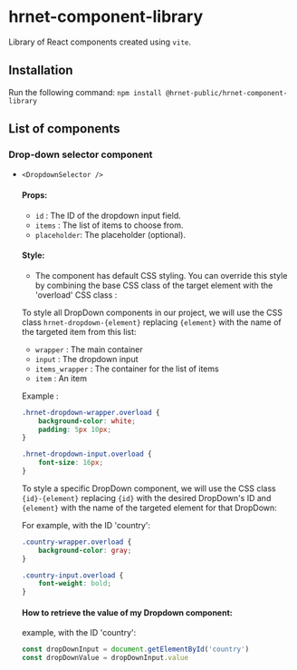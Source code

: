 # hrnet-component-library

Library of React components created using `vite`.

## Installation

Run the following command: `npm install @hrnet-public/hrnet-component-library`

## List of components

### Drop-down selector component

-   `<DropdownSelector />`

    #### Props:

    -   `id` : The ID of the dropdown input field.
    -   `items` : The list of items to choose from.
    -   `placeholder`: The placeholder (optional).

    #### Style:

    -   The component has default CSS styling. You can override this style by combining the base CSS class of the target element with the 'overload' CSS class :

    To style all DropDown components in our project, we will use the CSS class `hrnet-dropdown-{element}` replacing `{element}` with the name of the targeted item from this list:

    -   `wrapper` : The main container
    -   `input` : The dropdown input
    -   `items_wrapper` : The container for the list of items
    -   `item` : An item

    Example :

    ```css
    .hrnet-dropdown-wrapper.overload {
        background-color: white;
        padding: 5px 10px;
    }

    .hrnet-dropdown-input.overload {
        font-size: 16px;
    }
    ```

    To style a specific DropDown component, we will use the CSS class `{id}-{element}` replacing `{id}` with the desired DropDown's ID and `{element}` with the name of the targeted element for that DropDown:

    For example, with the ID 'country':

    ```css
    .country-wrapper.overload {
        background-color: gray;
    }

    .country-input.overload {
        font-weight: bold;
    }
    ```

    #### How to retrieve the value of my Dropdown component:

    example, with the ID 'country':

    ```js
    const dropDownInput = document.getElementById('country')
    const dropDownValue = dropDownInput.value
    ```
